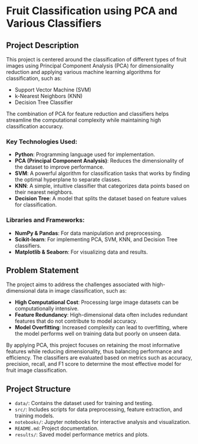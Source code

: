 # Fruit Classification using PCA and Various Classifiers

## Project Description

This project is centered around the classification of different types of fruit images using Principal Component Analysis (PCA) for dimensionality reduction and applying various machine learning algorithms for classification, such as:

- Support Vector Machine (SVM)
- k-Nearest Neighbors (KNN)
- Decision Tree Classifier

The combination of PCA for feature reduction and classifiers helps streamline the computational complexity while maintaining high classification accuracy.

### Key Technologies Used:
- **Python**: Programming language used for implementation.
- **PCA (Principal Component Analysis)**: Reduces the dimensionality of the dataset to improve performance.
- **SVM**: A powerful algorithm for classification tasks that works by finding the optimal hyperplane to separate classes.
- **KNN**: A simple, intuitive classifier that categorizes data points based on their nearest neighbors.
- **Decision Tree**: A model that splits the dataset based on feature values for classification.

### Libraries and Frameworks:
- **NumPy & Pandas**: For data manipulation and preprocessing.
- **Scikit-learn**: For implementing PCA, SVM, KNN, and Decision Tree classifiers.
- **Matplotlib & Seaborn**: For visualizing data and results.

## Problem Statement

The project aims to address the challenges associated with high-dimensional data in image classification, such as:

- **High Computational Cost**: Processing large image datasets can be computationally intensive.
- **Feature Redundancy**: High-dimensional data often includes redundant features that do not contribute to model accuracy.
- **Model Overfitting**: Increased complexity can lead to overfitting, where the model performs well on training data but poorly on unseen data.

By applying PCA, this project focuses on retaining the most informative features while reducing dimensionality, thus balancing performance and efficiency. The classifiers are evaluated based on metrics such as accuracy, precision, recall, and F1 score to determine the most effective model for fruit image classification.

## Project Structure

- `data/`: Contains the dataset used for training and testing.
- `src/`: Includes scripts for data preprocessing, feature extraction, and training models.
- `notebooks/`: Jupyter notebooks for interactive analysis and visualization.
- `README.md`: Project documentation.
- `results/`: Saved model performance metrics and plots.


